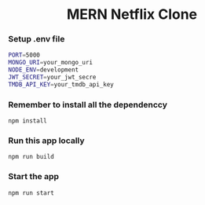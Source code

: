 <h1 align="center">MERN Netflix Clone </h1>

### Setup .env file
```bash
PORT=5000
MONGO_URI=your_mongo_uri
NODE_ENV=development
JWT_SECRET=your_jwt_secre
TMDB_API_KEY=your_tmdb_api_key
```
### Remember to install all the dependenccy
```shell
npm install
```
### Run this app locally
```shell
npm run build
```
### Start the app 

```shell
npm run start
```
